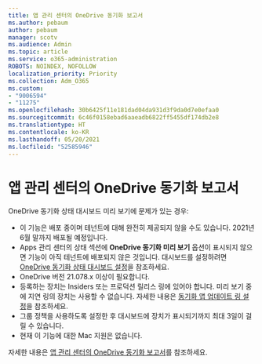 ```yaml
---
title: 앱 관리 센터의 OneDrive 동기화 보고서
ms.author: pebaum
author: pebaum
manager: scotv
ms.audience: Admin
ms.topic: article
ms.service: o365-administration
ROBOTS: NOINDEX, NOFOLLOW
localization_priority: Priority
ms.collection: Adm_O365
ms.custom:
- "9006594"
- "11275"
ms.openlocfilehash: 30b6425f11e181dad04da931d3f9da0d7e0efaa0
ms.sourcegitcommit: 6c46f0158ebad6aaeadb6822ff5455df174db2e8
ms.translationtype: HT
ms.contentlocale: ko-KR
ms.lasthandoff: 05/20/2021
ms.locfileid: "52585946"
---
```

# <a name="onedrive-sync-reports-in-the-app-admin-center"></a>앱 관리 센터의 OneDrive 동기화 보고서

OneDrive 동기화 상태 대시보드 미리 보기에 문제가 있는 경우:

- 이 기능은 배포 중이며 테넌트에 대해 완전히 제공되지 않을 수도 있습니다. 2021년 6월 말까지 배포될 예정입니다.
- Apps 관리 센터의 상태 섹션에 **OneDrive 동기화 미리 보기** 옵션이 표시되지 않으면 기능이 아직 테넌트에 배포되지 않은 것입니다. 대시보드를 설정하려면 [OneDrive 동기화 상태 대시보드 설정](/OneDrive/sync-health#set-up-the-onedrive-sync-health-dashboard)을 참조하세요.
- OneDrive 버전 21.078.x 이상이 필요합니다.
- 등록하는 장치는 Insiders 또는 프로덕션 릴리스 링에 있어야 합니다. 미리 보기 중에 지연 링의 장치는 사용할 수 없습니다. 자세한 내용은 [동기화 앱 업데이트 링 설정](/OneDrive/use-group-policy#set-the-sync-app-update-ring)을 참조하세요.
- 그룹 정책을 사용하도록 설정한 후 대시보드에 장치가 표시되기까지 최대 3일이 걸릴 수 있습니다.
- 현재 이 기능에 대한 Mac 지원은 없습니다.

자세한 내용은 [앱 관리 센터의 OneDrive 동기화 보고서](/OneDrive/sync-health)를 참조하세요.